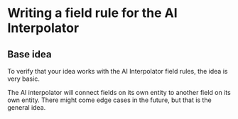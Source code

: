 # Writing a field rule for the AI Interpolator
## Base idea
To verify that your idea works with the AI Interpolator field rules, the idea is
very basic.

The AI interpolator will connect fields on its own entity to another field on
its own entity. There might come edge cases in the future, but that is the
general idea.
